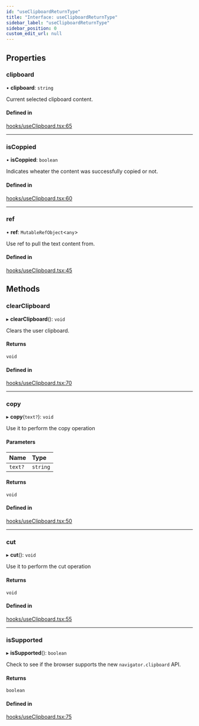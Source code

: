 ```yaml
---
id: "useClipboardReturnType"
title: "Interface: useClipboardReturnType"
sidebar_label: "useClipboardReturnType"
sidebar_position: 0
custom_edit_url: null
---
```


## Properties

### clipboard

• **clipboard**: `string`

Current selected clipboard content.

#### Defined in

[hooks/useClipboard.tsx:65](https://github.com/Camberi/firecms/blob/2d60fba/src/hooks/useClipboard.tsx#L65)

___

### isCoppied

• **isCoppied**: `boolean`

Indicates wheater the content was successfully copied or not.

#### Defined in

[hooks/useClipboard.tsx:60](https://github.com/Camberi/firecms/blob/2d60fba/src/hooks/useClipboard.tsx#L60)

___

### ref

• **ref**: `MutableRefObject`<`any`\>

Use ref to pull the text content from.

#### Defined in

[hooks/useClipboard.tsx:45](https://github.com/Camberi/firecms/blob/2d60fba/src/hooks/useClipboard.tsx#L45)

## Methods

### clearClipboard

▸ **clearClipboard**(): `void`

Clears the user clipboard.

#### Returns

`void`

#### Defined in

[hooks/useClipboard.tsx:70](https://github.com/Camberi/firecms/blob/2d60fba/src/hooks/useClipboard.tsx#L70)

___

### copy

▸ **copy**(`text?`): `void`

Use it to perform the copy operation

#### Parameters

| Name | Type |
| :------ | :------ |
| `text?` | `string` |

#### Returns

`void`

#### Defined in

[hooks/useClipboard.tsx:50](https://github.com/Camberi/firecms/blob/2d60fba/src/hooks/useClipboard.tsx#L50)

___

### cut

▸ **cut**(): `void`

Use it to perform the cut operation

#### Returns

`void`

#### Defined in

[hooks/useClipboard.tsx:55](https://github.com/Camberi/firecms/blob/2d60fba/src/hooks/useClipboard.tsx#L55)

___

### isSupported

▸ **isSupported**(): `boolean`

Check to see if the browser supports the new `navigator.clipboard` API.

#### Returns

`boolean`

#### Defined in

[hooks/useClipboard.tsx:75](https://github.com/Camberi/firecms/blob/2d60fba/src/hooks/useClipboard.tsx#L75)
